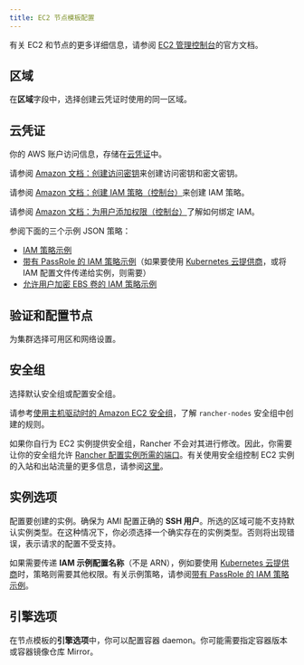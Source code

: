 ```yaml
---
title: EC2 节点模板配置
---
```


有关 EC2 和节点的更多详细信息，请参阅 [EC2 管理控制台](https://aws.amazon.com/ec2)的官方文档。

## 区域

在**区域**字段中，选择创建云凭证时使用的同一区域。

## 云凭证

你的 AWS 账户访问信息，存储在[云凭证](../../../user-settings/manage-cloud-credentials.md)中。

请参阅 [Amazon 文档：创建访问密钥](https://docs.aws.amazon.com/IAM/latest/UserGuide/id_credentials_access-keys.html#Using_CreateAccessKey)来创建访问密钥和密文密钥。

请参阅 [Amazon 文档：创建 IAM 策略（控制台）](https://docs.aws.amazon.com/IAM/latest/UserGuide/access_policies_create.html#access_policies_create-start)来创建 IAM 策略。

请参阅 [Amazon 文档：为用户添加权限（控制台）](https://docs.aws.amazon.com/IAM/latest/UserGuide/id_users_change-permissions.html#users_change_permissions-add-console)了解如何绑定 IAM。

参阅下面的三个示例 JSON 策略：

- [IAM 策略示例](../../../../how-to-guides/new-user-guides/launch-kubernetes-with-rancher/use-new-nodes-in-an-infra-provider/create-an-amazon-ec2-cluster.md#iam-策略示例)
- [带有 PassRole 的 IAM 策略示例](../../../../how-to-guides/new-user-guides/launch-kubernetes-with-rancher/use-new-nodes-in-an-infra-provider/create-an-amazon-ec2-cluster.md#带有-passrole-的-iam-策略示例)（如果要使用 [Kubernetes 云提供商](../../../../how-to-guides/new-user-guides/kubernetes-clusters-in-rancher-setup/set-up-cloud-providers/set-up-cloud-providers.md)，或将 IAM 配置文件传递给实例，则需要）
- [允许用户加密 EBS 卷的 IAM 策略示例](../../../../how-to-guides/new-user-guides/launch-kubernetes-with-rancher/use-new-nodes-in-an-infra-provider/create-an-amazon-ec2-cluster.md#允许加密-ebs-卷的-iam-策略示例)

## 验证和配置节点

为集群选择可用区和网络设置。

## 安全组

选择默认安全组或配置安全组。

请参考[使用主机驱动时的 Amazon EC2 安全组](../../../../getting-started/installation-and-upgrade/installation-requirements/port-requirements.md#rancher-aws-ec2-安全组)，了解 `rancher-nodes` 安全组中创建的规则。

如果你自行为 EC2 实例提供安全组，Rancher 不会对其进行修改。因此，你需要让你的安全组允许 [Rancher 配置实例所需的端口](../../../../getting-started/installation-and-upgrade/installation-requirements/port-requirements.md#rke2-上-rancher-server-节点的端口)。有关使用安全组控制 EC2 实例的入站和出站流量的更多信息，请参阅[这里](https://docs.aws.amazon.com/vpc/latest/userguide/VPC_SecurityGroups.html#WorkingWithSecurityGroups)。

## 实例选项

配置要创建的实例。确保为 AMI 配置正确的 **SSH 用户**。所选的区域可能不支持默认实例类型。在这种情况下，你必须选择一个确实存在的实例类型。否则将出现错误，表示请求的配置不受支持。

如果需要传递 **IAM 示例配置名称**（不是 ARN），例如要使用 [Kubernetes 云提供商](../../../../how-to-guides/new-user-guides/kubernetes-clusters-in-rancher-setup/set-up-cloud-providers/set-up-cloud-providers.md)时，策略则需要其他权限。有关示例策略，请参阅[带有 PassRole 的 IAM 策略示例](../../../../how-to-guides/new-user-guides/launch-kubernetes-with-rancher/use-new-nodes-in-an-infra-provider/create-an-amazon-ec2-cluster.md#带有-passrole-的-iam-策略示例)。

## 引擎选项

在节点模板的**引擎选项**中，你可以配置容器 daemon。你可能需要指定容器版本或容器镜像仓库 Mirror。
